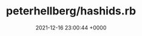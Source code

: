 ---
title: "peterhellberg/hashids.rb"
link: "https://github.com/peterhellberg/hashids.rb"
date: "2021-12-16 23:00:44 +0000"
---